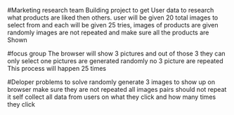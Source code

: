 #Marketing research team
 Building project  to get User data to research what products are liked then others.
 user will be given 20  total images to select from  and each will be given
 25 tries,
 images of products are given randomly
 images are not repeated and make sure all the products are Shown

#focus group
 The browser will show 3 pictures
 and out of those 3 they can only select one
 pictures are generated randomly
 no 3 picture are repeated
 This process will happen 25 times

#Deloper
 problems to solve
 randomly generate 3 images to show up on browser
 make sure they are not repeated
 all images pairs  should not repeat it self
 collect all data from users on what they click and how many times they click
